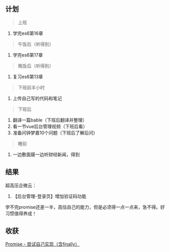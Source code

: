 ## 计划

> 上班

1. 学完es6第16章

> 午饭后（听得到）

1. 学完es6第17章

> 晚饭后（听得到）

1. 复习es6第13章

> 下班前半小时

1. 上传自己写的代码和笔记

>  下班后

1. 翻译一篇bable（下班后翻译并整理）
2. 看一节vue后台管理视频（下班后看）
3. 准备问钟梦嘉10个问题（下班后了解后问）

>  睡前

1. 一边敷面膜一边听财经新闻，得到

## 结果

超高压企微云：

1. 【后台管理-登录页】增加验证码功能

学不完promise还差一半，高估自己的能力，但是必须得一点一点来，急不得。好习惯值得养成！

## 收获

[Promise - 尝试自己实现（含finally）](https://www.jianshu.com/p/6bbdc1f87d75)